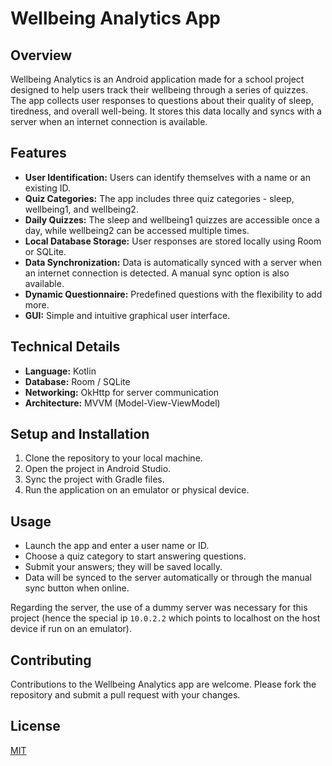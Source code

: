# Wellbeing Analytics App

## Overview
Wellbeing Analytics is an Android application made for a school project designed to help users track their wellbeing through a series of quizzes. The app collects user responses to questions about their quality of sleep, tiredness, and overall well-being. It stores this data locally and syncs with a server when an internet connection is available.

## Features
- **User Identification:** Users can identify themselves with a name or an existing ID.
- **Quiz Categories:** The app includes three quiz categories - sleep, wellbeing1, and wellbeing2.
- **Daily Quizzes:** The sleep and wellbeing1 quizzes are accessible once a day, while wellbeing2 can be accessed multiple times.
- **Local Database Storage:** User responses are stored locally using Room or SQLite.
- **Data Synchronization:** Data is automatically synced with a server when an internet connection is detected. A manual sync option is also available.
- **Dynamic Questionnaire:** Predefined questions with the flexibility to add more.
- **GUI:** Simple and intuitive graphical user interface.

## Technical Details
- **Language:** Kotlin
- **Database:** Room / SQLite
- **Networking:** OkHttp for server communication
- **Architecture:** MVVM (Model-View-ViewModel)

## Setup and Installation
1. Clone the repository to your local machine.
2. Open the project in Android Studio.
3. Sync the project with Gradle files.
4. Run the application on an emulator or physical device.

## Usage
- Launch the app and enter a user name or ID.
- Choose a quiz category to start answering questions.
- Submit your answers; they will be saved locally.
- Data will be synced to the server automatically or through the manual sync button when online.

Regarding the server, the use of a dummy server was necessary for this project (hence the special ip `10.0.2.2` which points to localhost on the host device if run on an emulator).

## Contributing
Contributions to the Wellbeing Analytics app are welcome. Please fork the repository and submit a pull request with your changes.

## License
[MIT](https://choosealicense.com/licenses/mit/)